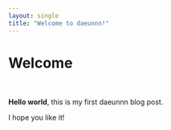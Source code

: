 ```yaml
---
layout: single
title: "Welcome to daeunnn!" 
--- 
```


# Welcome<br><br>
**Hello world**, this is my first daeunnn blog post. <br>

I hope you like it!
